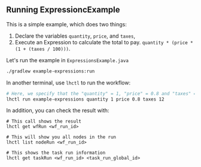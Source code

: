 ## Running ExpressioncExample

This is a simple example, which does two things:

1. Declare the variables `quantity`, `price`, and `taxes`,
2. Execute an Expression to calculate the total to pay. `quantity * (price * (1 + (taxes / 100)))`.

Let's run the example in `ExpressionsExample.java`

```sh
./gradlew example-expressions:run
```

In another terminal, use `lhctl` to run the workflow:

```sh
# Here, we specify that the "quantity" = 1, "price" = 0.8 and "taxes" = 12
lhctl run example-expressions quantity 1 price 0.8 taxes 12
```

In addition, you can check the result with:

```
# This call shows the result
lhctl get wfRun <wf_run_id>

# This will show you all nodes in the run
lhctl list nodeRun <wf_run_id>

# This shows the task run information
lhctl get taskRun <wf_run_id> <task_run_global_id>
```
